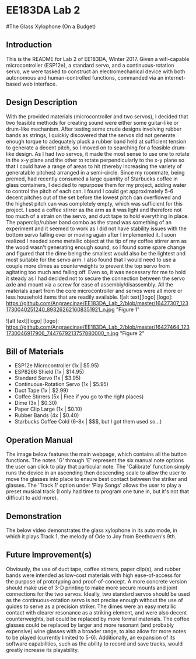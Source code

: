# EE183DA Lab 2
#The Glass Xylophone (On a Budget)
## Introduction
This is the README for Lab 2 of EE183DA, Winter 2017. Given a wifi-capable microcontroller (ESP12e), a standard servo, and a continuous-rotation servo, we were tasked to construct an electromechanical device with both autonomous and human-controlled functions, commanded via an internet-based web interface.

## Design Description
With the provided materials (microcontroller and two servos), I decided that two feasible methods for creating sound were either some guitar-like or drum-like mechanism. After testing some crude designs involving rubber bands as strings, I quickly discovered that the servos did not generate enough torque to adequately pluck a rubber band held at sufficient tension to generate a decent pitch, so I moved on to searching for a feasible drum-like design. As I had two servos, it made the most sense to use one to rotate in the x-y plane and the other to rotate perpendicularly to the x-y plane so that I could have a range of areas to hit (thereby increasing the variety of generatable pitches) arranged in a semi-circle. Since my roommate, being premed, had recently consumed a large quantity of Starbucks coffee in glass containers, I decided to repurpose them for my project, adding water to control the pitch of each can. I found I could get approximately 5-6 decent pitches out of the set before the lowest pitch can overflowed and the highest pitch can was completely empty, which was sufficient for this project. I used a coffee stirrer as the arm as it was light and therefore not too much of a strain on the servo, and duct tape to hold everything in place. The paperclip/rubber band combo as the stand was something of an experiment and it seemed to work as I did not have stability issues with the bottom servo falling over or moving again after I implemented it. I soon realized I needed some metallic object at the tip of my coffee stirrer arm as the wood wasn't generating enough sound, so I found some spare change and figured that the dime being the smallest would also be the lightest and most suitable for the servo arm. I also found that I would need to use a couple more dimes as counterweights to prevent the top servo from agitating too much and falling off. Even so, it was necessary for me to hold it steady as I had decided not to secure the connection between the servo axle and mount via a screw for ease of assembly/disassembly. All the materials apart from the core microcontroller and servos were all more or less household items that are readily available.
![alt text][logo]
[logo]: https://github.com/Angraecinae/EE183DA_Lab_2/blob/master/16427307_1231730040251240_893262621608351921_n.jpg "Figure 1"

![alt text][logo]
[logo]: https://github.com/Angraecinae/EE183DA_Lab_2/blob/master/16427464_1231730046917906_7447679213757880000_n.jpg "Figure 2"

## Bill of Materials
- ESP12e Microcontroller (1x | $5.95)
- ESP8266 Shield (1x | $14.95)
- Standard Servo (1x | $3.95)
- Continuous-Rotation Servo (1x | $5.95)
- Duct Tape (1x | $2.99)
- Coffee Stirrers (5x | Free if you go to the right places)
- Dime (3x | $0.30)
- Paper Clip Large (1x | $0.10)
- Rubber Bands (4x | $0.40)
- Starbucks Coffee Cold (6-8x | $$$, but I got them used so...)

## Operation Manual
The image below features the main webpage, which contains all the button functions. The notes 'G' through 'E' represent the six manual note options the user can click to play that particular note. The 'Calibrate' function simply runs the device in an ascending then descending scale to allow the user to move the glasses into place to ensure best contact between the striker and glasses. The 'Track 1' option under 'Play Songs' allows the user to play a preset musical track (I only had time to program one tune in, but it's not that difficult to add more).

## Demonstration
The below video demonstrates the glass xylophone in its auto mode, in which it plays Track 1, the melody of Ode to Joy from Beethoven's 9th. 

## Future Improvement(s)
Obviously, the use of duct tape, coffee stirrers, paper clip(s), and rubber bands were intended as low-cost materials with high ease-of-access for the purpose of prototyping and proof-of-concept. A more concrete version should make use of 3-D printing to make more secure mounts and joint connections for the two servos. Ideally, two standard servos should be used as the continuous-rotation servo is not precise enough without the use of guides to serve as a precision striker. The dimes were an easy metallic contact with clearer resonance as a striking element, and were also decent counterweights, but could be replaced by more formal materials. The coffee glasses could be replaced by larger and more resonant (and probably expensive) wine glasses with a broader range, to also allow for more notes to be played (currently limited to 5-6). Additionally, an expansion of its software capabilities, such as the ability to record and save tracks, would greatly increase its playability.   
